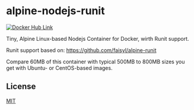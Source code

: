 # alpine-nodejs-runit

[![Docker Hub Link][docker-img]][docker-url]

Tiny, Alpine Linux-based Nodejs Container for Docker, wirth Runit support.

Runit support based on: https://github.com/faisyl/alpine-runit

Compare 60MB of this container with typical 500MB to 800MB sizes you get with Ubuntu- or CentOS-based images.

## License

[MIT](LICENSE)

[docker-img]: https://img.shields.io/badge/docker-ready-blue.svg
[docker-url]: https://hub.docker.com/r/irakli/alpine-nodejs-runit/


